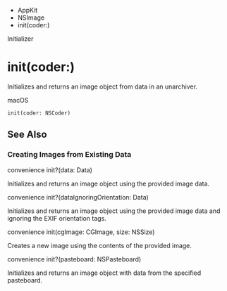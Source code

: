 

- AppKit
- NSImage
-  init(coder:) 

Initializer

# init(coder:)

Initializes and returns an image object from data in an unarchiver.

macOS

``` source
init(coder: NSCoder)
```

## See Also

### Creating Images from Existing Data

convenience init?(data: Data)

Initializes and returns an image object using the provided image data.

convenience init?(dataIgnoringOrientation: Data)

Initializes and returns an image object using the provided image data and ignoring the EXIF orientation tags.

convenience init(cgImage: CGImage, size: NSSize)

Creates a new image using the contents of the provided image.

convenience init?(pasteboard: NSPasteboard)

Initializes and returns an image object with data from the specified pasteboard.

